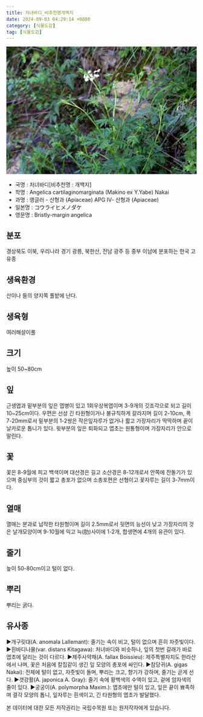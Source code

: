 ```yaml
---
title: 처녀바디_비추천명개백지
date: 2024-09-03 04:29:14 +0800
category: [식물도감]
tag: [식물도감]
---
```




![처녀바디[비추천명 : 개백지]](/assets/img/fileUpload/plants/basic/Umbelliferae/Angelica/7293/7293_1_th2.JPG)
- 국명 : 처녀바디[비추천명 : 개백지]
- 학명 : Angelica cartilaginomarginata (Makino ex Y.Yabe) Nakai
- 과명 : 앵글러 - 산형과 (Apiaceae) APG Ⅳ- 산형과 (Apiaceae)
- 일본명 : コウライヒメノダケ
- 영문명 : Bristly-margin angelica


## 분포
경상북도 이북, 우리나라 경기 광릉, 북한산, 전남 광주 등 중부 이남에 분포하는 한국 고유종
## 생육환경
산이나 들의 양지쪽 풀밭에 난다.
## 생육형
여러해살이풀 
## 크기
높이 50~80cm
## 잎
근생엽과 밑부분의 잎은 엽병이 있고 1회우상복엽이며 3-9개의 깃조각으로 되고 길이 10~25cm이다. 우편은 선상 긴 타원형이거나 불규칙하게 갈라지며 길이 2-10cm, 폭 7-20mm로서 밑부분의 1-2쌍은 작은잎자루가 없거나 짧고 가장자리가 딱딱하며 끝이 날카로운 톱니가 있다. 윗부분의 잎은 퇴화되고 엽초는 원통형이며 가장자리가 안으로 말린다.
## 꽃
꽃은 8-9월에 피고 백색이며 대산경은 길고 소산경은 8-12개로서 안쪽에 잔돌기가 있으며 중심부의 것이 짧고 총포가 없으며 소총포편은 선형이고 꽃자루는 길이 3-7mm이다.
## 열매
열매는 분과로 납작한 타원형이며 길이 2.5mm로서 뒷면의 능선이 낮고 가장자리의 것은 날개모양이며 9-10월에 익고 늑(肋)사이에 1-2개, 합생면에 4개의 유관이 있다.
## 줄기
높이 50-80cm이고 털이 없다.
## 뿌리
뿌리는 굵다.
## 유사종
▶개구릿대(A. anomala Lallemant): 줄기는 속이 비고, 털이 없으며 흔히 자줏빛이다. 
▶흰바디나물(var. distans Kitagawa): 처녀바디와 비슷하나, 잎의 첫번 갈래가 바로 엽초에 달리는 것이 다르다.
▶제주사약채(A. fallax Boissieu): 제주특별자치도 한라산에서 나며, 꽃은 처음에 칼집같이 생긴 잎 모양의 총포에 싸인다.
▶참당귀(A. gigas Nakai): 전체에 털이 없고, 자줏빛이 돌며, 뿌리는 크고, 향기가 강하며, 줄기는 곧게 선다. 
▶갯강활(A. japonica A. Gray): 줄기 속에 황백색의 수액이 있고, 겉에 암자색의 줄이 있다. 
▶궁궁이(A. polymorpha Maxim.): 엽초에만 털이 있고, 잎은 끝이 뾰족하며 결각 모양의 톱니, 잎자루는 흰색이고, 긴 타원형의 엽초가 발달했다.
                                                                                                                                                                                                                                                                                                                                          







본 데이터에 대한 모든 저작권리는 국립수목원 또는 원저작자에게 있습니다.
